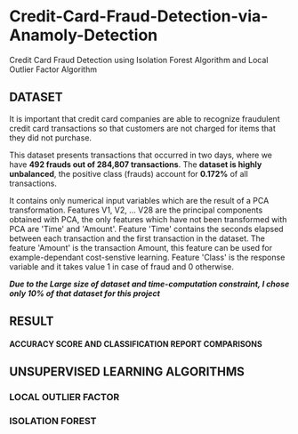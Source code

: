 # Credit-Card-Fraud-Detection-via-Anamoly-Detection
Credit Card Fraud Detection using Isolation Forest Algorithm and Local Outlier Factor Algorithm

## DATASET
It is important that credit card companies are able to recognize fraudulent credit card transactions so that customers are not charged for items that they did not purchase.

This dataset presents transactions that occurred in two days, where we have **492 frauds out of 284,807 transactions**. The **dataset is highly unbalanced**, the positive class (frauds) account for **0.172%** of all transactions.

It contains only numerical input variables which are the result of a PCA transformation. Features V1, V2, ... V28 are the principal components obtained with PCA, the only features which have not been transformed with PCA are 'Time' and 'Amount'. Feature 'Time' contains the seconds elapsed between each transaction and the first transaction in the dataset. The feature 'Amount' is the transaction Amount, this feature can be used for example-dependant cost-senstive learning. Feature 'Class' is the response variable and it takes value 1 in case of fraud and 0 otherwise.

***Due to the Large size of dataset and time-computation constraint, I chose only 10% of that dataset for this project***
## RESULT
#### ACCURACY SCORE AND CLASSIFICATION REPORT COMPARISONS


## UNSUPERVISED LEARNING ALGORITHMS
### LOCAL OUTLIER FACTOR
### ISOLATION FOREST
